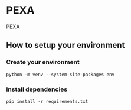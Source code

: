 # PEXA
PEXA



## How to setup your environment

### Create your environment

`python -m venv --system-site-packages env`


### Install dependencies

`pip install -r requirements.txt`